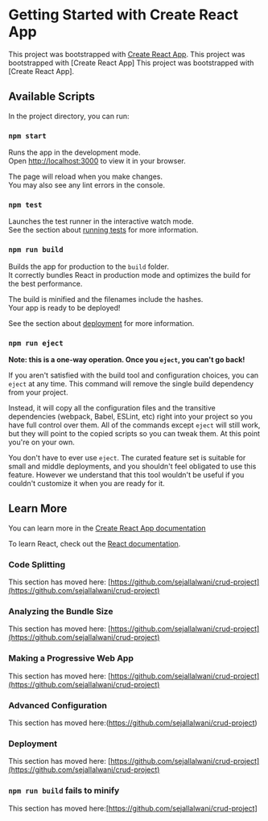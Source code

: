 # Getting Started with Create React App

This project was bootstrapped with [Create React App](https://github.com/sejallalwani/crud-project).
This project was bootstrapped with [Create React App]
This project was bootstrapped with [Create React App].

## Available Scripts

In the project directory, you can run:

### `npm start`

Runs the app in the development mode.\
Open [http://localhost:3000](http://localhost:3000) to view it in your browser.

The page will reload when you make changes.\
You may also see any lint errors in the console.

### `npm test`

Launches the test runner in the interactive watch mode.\
See the section about [running tests](https://github.com/sejallalwani/crud-project) for more information.

### `npm run build`

Builds the app for production to the `build` folder.\
It correctly bundles React in production mode and optimizes the build for the best performance.

The build is minified and the filenames include the hashes.\
Your app is ready to be deployed!

See the section about [deployment](https://github.com/sejallalwani/crud-project) for more information.

### `npm run eject`

**Note: this is a one-way operation. Once you `eject`, you can't go back!**

If you aren't satisfied with the build tool and configuration choices, you can `eject` at any time. This command will remove the single build dependency from your project.

Instead, it will copy all the configuration files and the transitive dependencies (webpack, Babel, ESLint, etc) right into your project so you have full control over them. All of the commands except `eject` will still work, but they will point to the copied scripts so you can tweak them. At this point you're on your own.

You don't have to ever use `eject`. The curated feature set is suitable for small and middle deployments, and you shouldn't feel obligated to use this feature. However we understand that this tool wouldn't be useful if you couldn't customize it when you are ready for it.

## Learn More

You can learn more in the [Create React App documentation](https://github.com/sejallalwani/crud-project)

To learn React, check out the [React documentation](https://reactjs.org/).

### Code Splitting

This section has moved here: [https://github.com/sejallalwani/crud-project](https://github.com/sejallalwani/crud-project)

### Analyzing the Bundle Size

This section has moved here: [https://github.com/sejallalwani/crud-project](https://github.com/sejallalwani/crud-project)

### Making a Progressive Web App

This section has moved here: [https://github.com/sejallalwani/crud-project](https://github.com/sejallalwani/crud-project)

### Advanced Configuration

This section has moved here:(https://github.com/sejallalwani/crud-project)

### Deployment

This section has moved here: [https://github.com/sejallalwani/crud-project](https://github.com/sejallalwani/crud-project)

### `npm run build` fails to minify

This section has moved here:[https://github.com/sejallalwani/crud-project]
